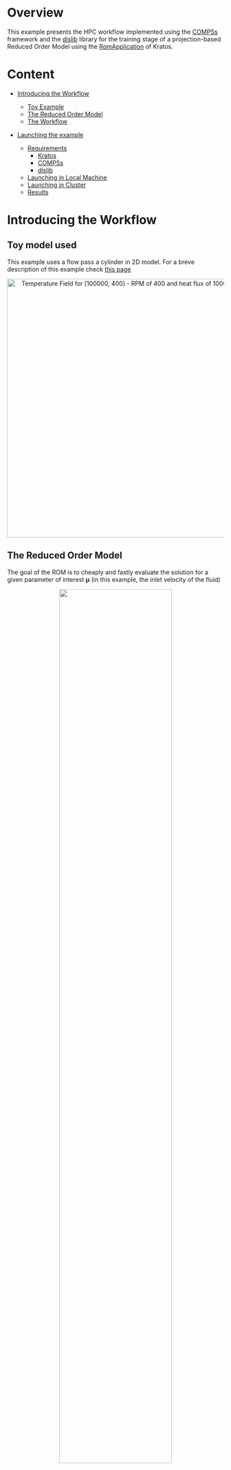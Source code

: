 # Overview
This example presents the HPC workflow implemented using the [COMPSs](https://compss-doc.readthedocs.io/en/stable/) framework and the [dislib](https://dislib.readthedocs.io/en/release-0.7/) library for the training stage of a projection-based Reduced Order Model using the [RomApplication](https://github.com/KratosMultiphysics/Kratos/tree/master/applications/RomApplication) of Kratos.

# Content
* [Introducing the Workflow][presentation]
    * [Toy Example][example]
    * [The Reduced Order Model][rom]
    * [The Workflow][workflow]
    
* [Launching the example][launching]
    * [Requirements][requirements]
        * [Kratos][kratos]
        * [COMPSs][compss]
        * [dislib][dislib]        
    * [Launching in Local Machine][local]
    * [Launching in Cluster][cluster]
    * [Results][results]
    
    

[presentation]:https://github.com/KratosMultiphysics/Examples/tree/master/eFlows4HPC/Demo_ROM_workflow#introducing-the-workflow
[launching]:https://github.com/KratosMultiphysics/Examples/tree/master/eFlows4HPC/Demo_ROM_workflow#launching-the-example
[example]:https://github.com/KratosMultiphysics/Examples/tree/master/eFlows4HPC/Demo_ROM_workflow#toy-model-used
[rom]://https:github.com/KratosMultiphysics/Examples/tree/master/eFlows4HPC/Demo_ROM_workflow#the-reduced-order-model
[workflow]:https://github.com/KratosMultiphysics/Examples/tree/master/eFlows4HPC/Demo_ROM_workflow#the-workflow
[launching]:https://github.com/KratosMultiphysics/Examples/tree/master/eFlows4HPC/Demo_ROM_workflow#launching-the-example
[requirements]:https://github.com/KratosMultiphysics/Examples/tree/master/eFlows4HPC/Demo_ROM_workflow#requirements
[kratos]:https://github.com/KratosMultiphysics/Examples/tree/master/eFlows4HPC/Demo_ROM_workflow#kratos
[compss]:https://github.com/KratosMultiphysics/Examples/tree/master/eFlows4HPC/Demo_ROM_workflow#compss
[dislib]:https://github.com/KratosMultiphysics/Examples/tree/master/eFlows4HPC/Demo_ROM_workflow#dislib
[local]:https://github.com/KratosMultiphysics/Examples/tree/master/eFlows4HPC/Demo_ROM_workflow#launching-in-local-machine
[cluster]:https://github.com/KratosMultiphysics/Examples/tree/master/eFlows4HPC/Demo_ROM_workflow#launching-in-cluster
[results]:https://github.com/KratosMultiphysics/Examples/tree/master/eFlows4HPC/Demo_ROM_workflow#checking-the-results

# Introducing the Workflow

## Toy model used

This example uses a flow pass a cylinder in 2D model. For a breve description of this example check [this page](https://github.com/KratosMultiphysics/Examples/tree/master/fluid_dynamics/validation/body_fitted_cylinder_100Re)

<p align="center">
  <img src="https://github.com/KratosMultiphysics/Examples/blob/master/eFlows4HPC/Demo_ROM_workflow/data/Animation_README.gif" alt="Temperature Field for [100000, 400] - RPM of 400 and heat flux of 100000 W/m^3." style="width: 600px;"/>
</p>

## The Reduced Order Model

The goal of the ROM is to cheaply and fastly evaluate the solution for a given parameter of interest $\boldsymbol{\mu}$ (in this example, the inlet velocity of the fluid) 

<p align=center><img height="72.125%" width="72.125%" src="./data/surrogate.png"></p>

In oder to obtain such a ROM, a campain of expensive Full Order Model FOM simulations should be launched and the collected data should be analysed.




## The workflow

We have defined 5 stages of the workflow, each of which finds a one-to-one correspondance to the functions included in the file [WorkflowExample.py](./WorkflowExample.py) 


<p align=center><img height="72.125%" width="72.125%" src="./data/Steps.png"></p>

The simulations in Kratos using the CoSimulation capabilities aim to store the outputs:
<p align=center><img height="72.125%" width="72.125%" src="./data/CoSimLogic.png"></p>

To accomplish parallelization on these simulations, Kratos simulations are done using [COMPSs](https://compss-doc.readthedocs.io/en/stable/)

<p align=center><img height="72.125%" width="72.125%" src="./data/simulations_parallel.png"></p>

And the snapshots will be gathered in dislib ([dislib](https://dislib.readthedocs.io/en/release-0.7/) and can be found [here]) arrays:
<p align=center><img height="72.125%" width="72.125%" src="./data/Snapshots_matrix.png"></p>

Moreover, a fixed-precision randomized svd (using tall and skinny QR decomposition) was used in this workflow to find the reduced basis and perform hyper-reduction. To delve into parallelization, partitioned hyper-reduction was implemented:
<p align=center><img height="72.125%" width="72.125%" src="./data/PartitionedSVD.png"></p>


# Launching the Example

## Requirements

### Kratos

This example requires the RomApplication and the FluidDynamicsApplication.

If you compiled Kratos, add both these application to the Kratos configure file. 

Linux:
```shell
add_app ${KRATOS_APP_DIR}/FluidDynamicsApplication
add_app ${KRATOS_APP_DIR}/RomApplication
```

Windows:
```shell
CALL :add_app %KRATOS_APP_DIR%/FluidDynamicsApplication
CALL :add_app %KRATOS_APP_DIR%/RomApplication
```

If on the other hand, you are using the precompiled version of Kratos, do

pip:
```shell
pip install KratosRomApplication KratosFluidDynamicsApplication
```

### COMPSs

The latest version of COMPSs can be obtained [here](https://www.bsc.es/research-and-development/software-and-apps/software-list/comp-superscalar/downloads). 

Building it in your local machine can be a bit tricky, but a docker image is also available. 

In case of doubts, or to install in a cluster, get in touch with the developers Jorge Ejarque (jorge.ejarque@bsc.es), Rosa M. Badia (rosa.m.badia@bsc.es), Support mailing list (support-compss@bsc.es).




### Dislib

The latest version of dislib can be obtained from [here](https://github.com/bsc-wdc/dislib)

Else, you can use pip

```shell
pip install dislib
```


## Launching in Local Machine

In you own computer, use the `runcompss` command to launch the workflow. 

The [WorkflowExample.py](./WorkflowExample.py) expects the directory to be passed, since COMPSs works with absolute paths.

Activate tracing `-t` and graph `-g` generation flags to better analyse the results

So, in order to launch the workflow, do

```shell
runcompss --lang=python --python_interpreter=python3 -g WorkflowExample.py $PWD
```

## Launching in Cluster

In a cluster, use the `enqueue_compss` command with the appropriate flags. For example: 

```shell
enqueue_compss \
 --qos=$queue \
 -t -g \
 --log_level=info \
 --base_log_dir=${base_log_dir} \
 --worker_in_master_cpus=0 \
 --max_tasks_per_node=12 \
 --exec_time=$time_limit \
 --python_interpreter=python3 \
 --num_nodes=$num_nodes WorkflowExample.py $PWD
 ```

## Checking the results

The graph of the job allows to see the execution order of the tasks.

In this example the graph generated looks like this

<p align=center><img height="72.125%" width="72.125%" src="./data/workflow_graph.JPG"></p>

Where the coloured circles represent the following tasks

<p align=center><img height="50.125%" width="50.125%" src="./data/tasks.png"></p>


Moreover, two numpy files are obtained representing each of the two validation stages in [the workflow](https://github.com/KratosMultiphysics/Examples/tree/master/eFlows4HPC/Demo_ROM_workflow#the-workflow)

